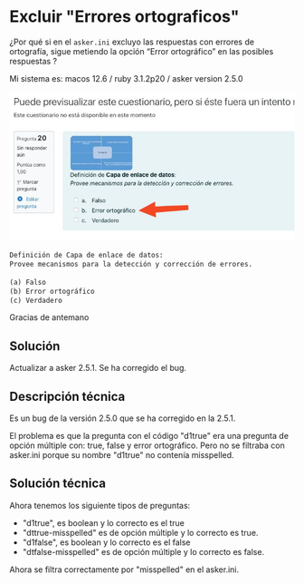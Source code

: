 
# Excluir "Errores ortograficos"

¿Por qué si en el `asker.ini` excluyo las respuestas con errores de ortografía, sigue metiendo la opción “Error ortográfico” en las posibles respuestas ?

Mi sistema es: macos 12.6 / ruby 3.1.2p20 / asker version 2.5.0

![](ficheros.problema/mostrar-pregunta.jpg)

```
Definición de Capa de enlace de datos:
Provee mecanismos para la detección y corrección de errores.

(a) Falso
(b) Error ortográfico
(c) Verdadero
```
Gracias de antemano

## Solución

Actualizar a asker 2.5.1. Se ha corregido el bug.

## Descripción técnica

Es un bug de la versión 2.5.0 que se ha corregido en la 2.5.1.

El problema es que la pregunta con el código "d1true" era una pregunta de opción múltiple con: true, false y error ortográfico. Pero no se filtraba con asker.ini porque su nombre "d1true" no contenía misspelled.

## Solución técnica

Ahora tenemos los siguiente tipos de preguntas:
* "d1true", es boolean y lo correcto es el true
* "dttrue-misspelled" es de opción múltiple y lo correcto es true.
* "d1false", es boolean y lo correcto es el false
* "dtfalse-misspelled" es de opción múltiple y lo correcto es false.

Ahora se filtra correctamente por "misspelled" en el asker.ini.
